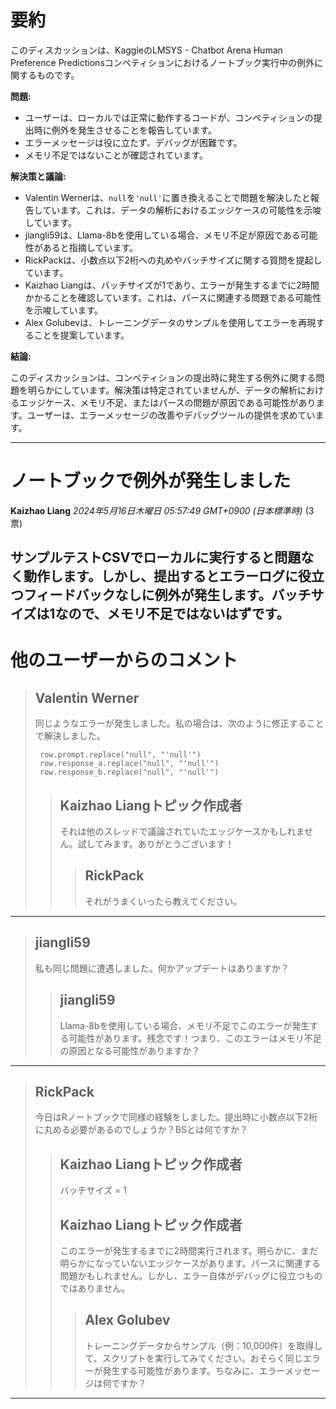 # 要約 
このディスカッションは、KaggleのLMSYS - Chatbot Arena Human Preference Predictionsコンペティションにおけるノートブック実行中の例外に関するものです。

**問題:**

* ユーザーは、ローカルでは正常に動作するコードが、コンペティションの提出時に例外を発生させることを報告しています。
* エラーメッセージは役に立たず、デバッグが困難です。
* メモリ不足ではないことが確認されています。

**解決策と議論:**

* Valentin Wernerは、`null`を`'null'`に置き換えることで問題を解決したと報告しています。これは、データの解析におけるエッジケースの可能性を示唆しています。
* jiangli59は、Llama-8bを使用している場合、メモリ不足が原因である可能性があると指摘しています。
* RickPackは、小数点以下2桁への丸めやバッチサイズに関する質問を提起しています。
* Kaizhao Liangは、バッチサイズが1であり、エラーが発生するまでに2時間かかることを確認しています。これは、パースに関連する問題である可能性を示唆しています。
* Alex Golubevは、トレーニングデータのサンプルを使用してエラーを再現することを提案しています。

**結論:**

このディスカッションは、コンペティションの提出時に発生する例外に関する問題を明らかにしています。解決策は特定されていませんが、データの解析におけるエッジケース、メモリ不足、またはパースの問題が原因である可能性があります。ユーザーは、エラーメッセージの改善やデバッグツールの提供を求めています。


---
# ノートブックで例外が発生しました

**Kaizhao Liang** *2024年5月16日木曜日 05:57:49 GMT+0900 (日本標準時)* (3票)

サンプルテストCSVでローカルに実行すると問題なく動作します。しかし、提出するとエラーログに役立つフィードバックなしに例外が発生します。バッチサイズは1なので、メモリ不足ではないはずです。
---
# 他のユーザーからのコメント

> ## Valentin Werner
> 
> 同じようなエラーが発生しました。私の場合は、次のように修正することで解決しました。
> 
> ```
>  row.prompt.replace("null", "'null'")
>  row.response_a.replace("null", "'null'")
>  row.response_b.replace("null", "'null'")
> 
> ```
> 
> 
> 
> > ## Kaizhao Liangトピック作成者
> > 
> > それは他のスレッドで議論されていたエッジケースかもしれません。試してみます。ありがとうございます！
> > 
> > 
> > 
> > > ## RickPack
> > > 
> > > それがうまくいったら教えてください。
> > > 
> > > 
> > > 
---
> ## jiangli59
> 
> 私も同じ問題に遭遇しました。何かアップデートはありますか？
> 
> 
> 
> > ## jiangli59
> > 
> > Llama-8bを使用している場合、メモリ不足でこのエラーが発生する可能性があります。残念です！つまり、このエラーはメモリ不足の原因となる可能性がありますか？
> > 
> > 
> > 
---
> ## RickPack
> 
> 今日はRノートブックで同様の経験をしました。提出時に小数点以下2桁に丸める必要があるのでしょうか？BSとは何ですか？
> 
> 
> 
> > ## Kaizhao Liangトピック作成者
> > 
> > バッチサイズ = 1
> > 
> > 
> > 
> > ## Kaizhao Liangトピック作成者
> > 
> > このエラーが発生するまでに2時間実行されます。明らかに、まだ明らかになっていないエッジケースがあります。パースに関連する問題かもしれません。しかし、エラー自体がデバッグに役立つものではありません。
> > 
> > 
> > 
> > > ## Alex Golubev
> > > 
> > > トレーニングデータからサンプル（例：10,000件）を取得して、スクリプトを実行してみてください。おそらく同じエラーが発生する可能性があります。ちなみに、エラーメッセージは何ですか？
> > > 
> > > 
> > > 
--- 

